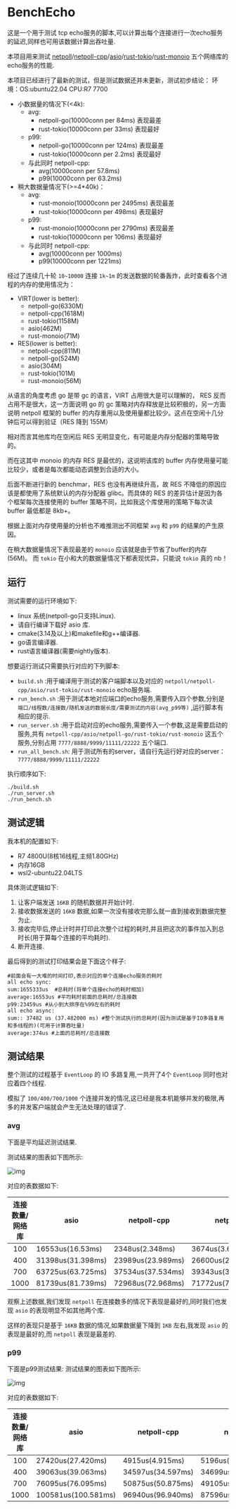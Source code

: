 # BenchEcho

这是一个用于测试 tcp echo服务的脚本,可以计算出每个连接进行一次echo服务的延迟,同样也可用该数据计算出吞吐量.

本项目用来测试 [netpoll](https://www.cloudwego.io/zh/docs/netpoll/)/[netpoll-cpp](https://github.com/ACking-you/netpoll-cpp)/[asio](https://www.boost.org/doc/libs/1_82_0/doc/html/boost_asio.html)/[rust-tokio](https://docs.rs/tokio/latest/tokio/)/[rust-monoio](https://docs.rs/monoio/latest/monoio/) 五个网络库的echo服务的性能.

本项目已经进行了最新的测试，但是测试数据还并未更新，测试初步结论：
环境：OS:ubuntu22.04 CPU:R7 7700
- 小数据量的情况下(<4k): 
  - avg:
    - netpoll-go(10000conn per 84ms) 表现最差 
    - rust-tokio(10000conn per 33ms) 表现最好
  - p99:
    - netpoll-go(10000conn per 124ms) 表现最差 
    - rust-tokio(10000conn per 2.2ms) 表现最好
  - 与此同时 netpoll-cpp:
    - avg(10000conn per 57.8ms) 
    - p99(10000conn per 63.2ms)
- 稍大数据量情况下(>=4*40k)：
  - avg:
    - rust-monoio(10000conn per 2495ms) 表现最差
    - rust-tokio(10000conn per 498ms) 表现最好
  - p99:
    - rust-monoio(10000conn per 2790ms) 表现最差
    - rust-tokio(10000conn per 106ms) 表现最好
  - 与此同时 netpoll-cpp:
    - avg(10000conn per 1000ms) 
    - p99(10000conn per 1221ms)

经过了连续几十轮 `10~10000` 连接 `1k~1m` 的发送数据的轮番轰炸，此时查看各个进程的内存的使用情况为：
- VIRT(lower is better):
  - netpoll-go(6330M)
  - netpoll-cpp(1618M)
  - rust-tokio(1158M)
  - asio(462M) 
  - rust-monoio(71M)
- RES(lower is better): 
  - netpoll-cpp(811M) 
  - netpoll-go(524M) 
  - asio(304M) 
  - rust-tokio(101M) 
  - rust-monoio(56M)

从语言的角度考虑 go 是带 gc 的语言，VIRT 占用很大是可以理解的， RES 反而占用不是很大，这一方面说明 go 的 gc 策略对内存释放是比较积极的，另一方面说明 netpoll 框架的 buffer 的内存重用以及使用量都比较少。这点在空闲十几分钟后可以得到验证（RES 降到 155M）

相对而言其他库均在空闲后 RES 无明显变化，有可能是内存分配器的策略导致的。

而在这其中 monoio 的内存 RES 是最优的，这说明该库的 buffer 内存使用量可能比较少，或者是每次都能动态调整到合适的大小。

后面不断进行新的 benchmar，RES 也没有再继续升高，故 RES 不降低的原因应该是都使用了系统默认的内存分配器 glibc。而具体的 RES 的差异估计是因为各个框架每次连接使用的 buffer 策略不同，比如我这个库使用的策略下每次读 buffer 最低都是 8kb+。

根据上面对内存使用量的分析也不难推测出不同框架 `avg` 和 `p99` 的结果的产生原因。

在稍大数据量情况下表现最差的 `monoio` 应该就是由于节省了buffer的内存(56M)。
而 `tokio` 在小和大的数据量情况下都表现优异，只能说 `tokio` 真的 nb！
## 运行

测试需要的运行环境如下:

* linux 系统(netpoll-go只支持Linux).
* 请自行编译下载好 asio 库.
* cmake(3.14及以上)和makefile和g++编译器.
* go语言编译器.
* rust语言编译器(需要nightly版本).

想要运行测试只需要执行对应的下列脚本:

* `build.sh` :用于编译用于测试的客户端脚本以及对应的 `netpoll/netpoll-cpp/asio/rust-tokio/rust-monoio` echo服务端.
* `run_bench.sh` :用于测试本地对应端口的echo服务,需要传入四个参数,分别是 `端口/线程数/连接数/随机发送的数据长度/需要测试的内容(avg_p99等)` ,运行脚本有相应的提示.
* `run_server.sh` :用于启动对应的echo服务,需要传入一个参数,这是需要启动的服务,共有 `netpoll-cpp/asio/netpoll-go/rust-tokio/rust-monoio` 这五个服务,分别占用 `7777/8888/9999/11111/22222` 五个端口.
* `run_all_bench.sh`: 用于测试所有的server，请自行先运行好对应的server：`7777/8888/9999/11111/22222`

执行顺序如下:

```shell
./build.sh
./run_server.sh
./run_bench.sh
```

## 测试逻辑

我本机的配置如下:

* R7 4800U(8核16线程,主频1.80GHz)
* 内存16GB
* wsl2-ubuntu22.04LTS

具体测试逻辑如下:

1. 让客户端发送 `16KB` 的随机数据并开始计时.
2. 接收数据发送的 `16KB` 数据,如果一次没有接收完那么就一直到接收到数据完整为止.
3. 接收完毕后,停止计时并打印此次整个过程的耗时,并且把这次的事件加入到总时长(用于算每个连接的平均耗时).
4. 断开连接.

最后得到的测试打印结果会是下面这个样子:

```
#前面会有一大堆的时间打印,表示对应的单个连接echo服务的耗时
all echo sync:
sum:1655333us  #总耗时(将单个连接echo的耗时相加)
average:16553us #平均耗时前面的总耗时/总连接数
p99:23459us #从小到大排序在%99左右的耗时
all echo async:
sum:: 37482 us (37.482000 ms) #整个测试执行的总耗时(因为测试是基于IO多路复用和多线程的)(可用于计算吞吐量)
average:374us #上面的总耗时/总连接数
```



## 测试结果

整个测试的过程基于 `EventLoop` 的 IO 多路复用,一共开了4个 `EventLoop` 同时也对应着四个线程.

模拟了 `100/400/700/1000` 个连接并发的情况,这已经是我本机能够并发的极限,再多的并发客户端就会产生无法处理的错误了.

### avg

下面是平均延迟测试结果.

测试结果的图表如下图所示:

![img](.github/img/avg.png)

对应的表数据如下:

| 连接数量/网络库 | asio              | netpoll-cpp       | netpoll           |
|:--------:|-------------------|-------------------|-------------------|
|   100    | 16553us(16.53ms)  | 2348us(2.348ms)   | 3674us(3.674ms)   |
|   400    | 31398us(31.398ms) | 23989us(23.989ms) | 26600us(26.600ms) |
|   700    | 63725us(63.725ms) | 37534us(37.534ms) | 39343us(39.343ms) |
|   1000   | 81739us(81.739ms) | 72968us(72.968ms) | 71772us(71.772ms) |

观察上述数据,我们发现 `netpoll` 在连接数多的情况下表现是最好的,同时我们也发现 `asio` 的表现明显不如其他两个库.

这样的表现只是基于 `16KB` 数据的情况,如果数据量下降到 `1KB` 左右,我发现 `asio` 的表现是最好的,而 `netpoll` 表现是最差的.



### p99

下面是p99测试结果:
测试结果的图表如下图所示:

![img](.github/img/p99.png)

对应的表数据如下:

| 连接数量/网络库 | asio                | netpoll-cpp       | netpoll           |
|:--------:|---------------------|-------------------|-------------------|
|   100    | 27420us(27.420ms)   | 4915us(4.915ms)   | 5196us(5.196ms)   |
|   400    | 39063us(39.063ms)   | 34597us(34.597ms) | 34699us(34.699ms) |
|   700    | 76095us(76.095ms)   | 50875us(50.875ms) | 49105us(49.105ms) |
|   1000   | 100581us(100.581ms) | 96940us(96.940ms) | 87596us(87.596ms) |

